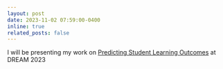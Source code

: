 ```yaml
---
layout: post
date: 2023-11-02 07:59:00-0400
inline: true
related_posts: false
---
```


I will be presenting my work on [Predicting Student Learning Outcomes](../projects/3_project/) at DREAM 2023
